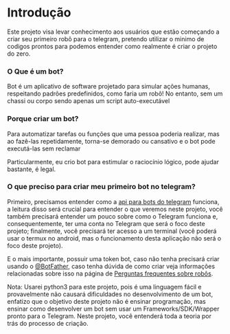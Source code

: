 # Introdução

Este projeto visa levar conhecimento aos usuários que estão começando a criar seu primeiro robô para o telegram, pretendo utilizar o minimo de codigos prontos para podemos entender como realmente é criar o projeto do zero.

### O Que é um bot?

Bot é um aplicativo de software projetado para simular ações humanas, respeitando padrões predefinidos, como faria um robô! No entanto, sem um chassi ou corpo sendo apenas um script auto-executável

### Porque criar um bot?

Para automatizar tarefas ou funções que uma pessoa poderia realizar, mas ao fazê-las repetidamente, torna-se demorado ou cansativo e o bot pode executá-las sem reclamar

Particularmente, eu crio bot para estimular o raciocínio lógico, pode ajudar bastante, é legal.


### O que preciso para criar meu primeiro bot no telegram?

Primeiro, precisamos entender como a [api para bots do telegram](https://core.telegram.org/bots/api) funciona, a leitura disso será crucial para entender o que veremos neste projeto, você também precisará entender um pouco sobre como o Telegram funciona e, consequentemente, ter uma conta no Telegram que será o foco deste projeto; finalmente, você precisará ter acesso a um terminal (você poderá usar o termux no android, mas o funcionamento desta aplicação não será o foco deste projeto).

E o mais importante, possuir uma token bot, caso não tenha precisará criar usando o [@BotFather](https://t.me/BotFather), caso tenha dúvida de como criar veja informações relacionadas sobre isso na página de [Perguntas frequentes sobre robôs](https://core.telegram.org/bots/faq#what-messages-will-my-bot-get).

Nota: Usarei python3 para este projeto, pois é uma linguagem fácil e provavelmente não causará dificuldades no desenvolvimento de um bot, enfatizo que o objetivo deste projeto não é ensinar programação, mas ensinar como desenvolver um bot sem usar um Frameworks/SDK/Wrapper pronto para o Telegram. Neste projeto, você entenderá toda a teoria por trás do processo de criação.
